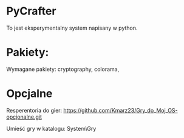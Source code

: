 # PyCrafter
To jest eksperymentalny system napisany w python.
# Pakiety:
Wymagane pakiety:
cryptography,
colorama,
# Opcjalne
Resperentoria do gier:
https://github.com/Kmarz23/Gry_do_Moj_OS-opcjonalne.git

Umieść gry w katalogu: System\Gry

